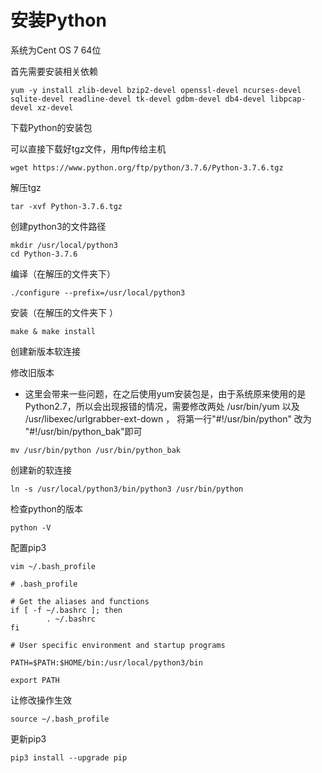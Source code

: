 # 安装Python

系统为Cent OS 7 64位  

首先需要安装相关依赖  

```shell
yum -y install zlib-devel bzip2-devel openssl-devel ncurses-devel sqlite-devel readline-devel tk-devel gdbm-devel db4-devel libpcap-devel xz-devel
```

下载Python的安装包  

可以直接下载好tgz文件，用ftp传给主机  

```shell
wget https://www.python.org/ftp/python/3.7.6/Python-3.7.6.tgz
```

 解压tgz 

```shell
tar -xvf Python-3.7.6.tgz
```

 创建python3的文件路径 

```shell
mkdir /usr/local/python3
cd Python-3.7.6
```

编译（在解压的文件夹下）

```shell
./configure --prefix=/usr/local/python3
```

安装（在解压的文件夹下 ）

```shell
make & make install
```

创建新版本软连接

修改旧版本

* 这里会带来一些问题，在之后使用yum安装包是，由于系统原来使用的是Python2.7，所以会出现报错的情况，需要修改两处 /usr/bin/yum 以及 /usr/libexec/urlgrabber-ext-down ， 将第一行"#!/usr/bin/python" 改为 "#!/usr/bin/python_bak"即可 

```shell
mv /usr/bin/python /usr/bin/python_bak
```

创建新的软连接

```shell
ln -s /usr/local/python3/bin/python3 /usr/bin/python
```

检查python的版本

```
python -V
```

配置pip3

```shell
vim ~/.bash_profile
```

```shell
# .bash_profile

# Get the aliases and functions
if [ -f ~/.bashrc ]; then
        . ~/.bashrc
fi

# User specific environment and startup programs

PATH=$PATH:$HOME/bin:/usr/local/python3/bin

export PATH
```

让修改操作生效

```shell
source ~/.bash_profile
```

更新pip3

```shell
pip3 install --upgrade pip
```